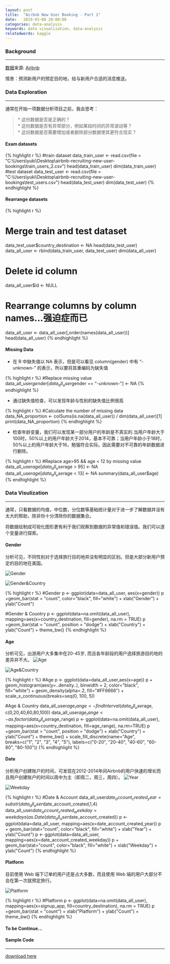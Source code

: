 ```yaml
---
layout: post
title:  "Airbnb New User Booking - Part 1"
date:   2019-03-08 20:00:00
categories: data-analysis
keywords: data visualization, data-analysis
relatedwords: kaggle
---
```


### Background
<hr/>

[数据](\assets\2019-03-08-kaggle-airbnb\data.zip)来源: [Airbnb](https://www.kaggle.com/c/airbnb-recruiting-new-user-bookings)

情景：预测新用户的预定目的地，给与新用户合适的消息推送。

### Data Exploration
<hr/>

通常在开始一项数据分析项目之前，我会思考：
<blockquote>
* 这份数据是否是正确的？
<br/>
* 这份数据是否有异常部分，例如某段时间的异常波动等？
<br/>
* 这份数据是否需要增加或者删除部分数据使其更符合现实？
</blockquote>

#### Exam datasets
{% highlight r %} 
#train dataset
data_train_user <- read.csv(file = "C:\\Users\\yuki\\Desktop\\airbnb-recruiting-new-user-bookings\\train_users_2.csv")
head(data_train_user)
dim(data_train_user)
#test dataset
data_test_user <- read.csv(file = "C:\\Users\\yuki\\Desktop\\airbnb-recruiting-new-user-bookings\\test_users.csv")
head(data_test_user)
dim(data_test_user)
{% endhighlight %}

#### Rearrange datasets
{% highlight r %} 
# Merge train and test dataset
data_test_user$country_destination <- NA
head(data_test_user)
data_all_user <- rbind(data_train_user, data_test_user)
dim(data_all_user)
# Delete id column
data_all_user$id <- NULL
# Rearrange columns by column names...强迫症而已
data_all_user <- data_all_user[,order(names(data_all_user))]
head(data_all_user)
{% endhighlight %}

#### Missing Data

* 在 R 中缺失值以 NA 表示，但是可以看见 column(gender) 中有 “-unknown-” 的表示，所以要将其重编码为缺失值

{% highlight r %} 
#Replace missing value
data_all_user$gender[data_all_user$gender == "-unknown-"] <- NA
{% endhighlight %}

* 通过缺失值检查，可以发现年龄与性别的缺失值比例很高

{% highlight r %} 
#Calculate the number of missing data
data_NA_proportion <- colSums(is.na(data_all_user)) / dim(data_all_user)[1]
print(data_NA_proportion)
{% endhighlight %}

* 检查年龄变量，我们可以发现某一部分用户的年龄是不真实的.当用户年龄大于100时，50%以上的用户年龄大于2014，基本不可靠；当用户年龄小于18时，50%以上的用户年龄大于16，勉强符合实际。因此需要对不可靠的年龄数据进行删除。

{% highlight r %} 
#Replace age>95 && age < 12 by missing value
data_all_user$age[data_all_user$age > 95] <- NA
data_all_user$age[data_all_user$age < 13] <- NA
summary(data_all_user$age)
{% endhighlight %}


### Data Visulization
<hr/>

通常，只看数据的均值，中位数，分位数等基础统计量对于进一步了解数据并没有太大的帮助，除非你十分清除你的数据集合。

将数据绘制成可视化图形更有利于我们观察到数据的异常值和错误值。我们可以逐个变量进行探索。

#### Gender

分析可见，不同性别对于选择旅行目的地并没有明显的区别。但是大部分新用户预定的目的地在美国。

![Gender](\assets\2019-03-08-kaggle-airbnb\Gender.png)

![Gender&Country](\assets\2019-03-08-kaggle-airbnb\Gender_Country.png)

{% highlight r %} 
#Gender
p <- ggplot(data=data_all_user, aes(x=gender))
p +geom_bar(stat = "count", color="black", fill="white") + xlab("Gender") + ylab("Count")

#Gender & Country
p <- ggplot(data=na.omit(data_all_user), mapping=aes(x=country_destination, fill=gender), na.rm = TRUE)
p +geom_bar(stat = "count", position = "dodge") + xlab("Country") + ylab("Count") + theme_bw()
{% endhighlight %}

#### Age

分析可见，出游用户大多集中在20-45岁, 而且各年龄段的用户选择旅游目的地的差异并不大。
![Age](\assets\2019-03-08-kaggle-airbnb\Age.png)

![Age&Country](\assets\2019-03-08-kaggle-airbnb\Age_Country.png)

{% highlight r %} 
#Age
p <- ggplot(data=data_all_user,aes(x=age)) 
p + geom_histogram(aes(y=..density..), binwidth = 2, color="black", fill="white") + 
  geom_density(alpha=.2, fill="#FF6666") +
  scale_x_continuous(breaks=seq(0, 100, 5)) 

#Age & Country
data_all_user$age_range <- findInterval(data_all_user$age, c(0,20,40,60,80,100))
data_all_user$age_range <- as.factor(data_all_user$age_range)
p <- ggplot(data=na.omit(data_all_user), mapping=aes(x=country_destination, fill=age_range), na.rm=TRUE)
p +geom_bar(stat = "count", position = "dodge") + xlab("Country") + ylab("Count") + theme_bw() + 
  scale_fill_discrete(name="Age", breaks=c("1", "2", "3", "4", "5"), labels=c("0-20", "20-40", "40-60", "60-80", "80-100"))
{% endhighlight %}

#### Date

分析用户创建账户的时间，可发现在2012-2014年间Airbnb的用户快速的增长而且用户创建账户的时间以周中为主（即周二，周三，周四）。
![Year](\assets\2019-03-08-kaggle-airbnb\Year.png)

![Weekday](\assets\2019-03-08-kaggle-airbnb\Weekday.png)

{% highlight r %} 
#Date & Account
data_all_user$date_account_created_year=substr(data_all_user$date_account_created,1,4)
data_all_user$date_account_created_weekday=weekdays(as.Date(data_all_user$date_account_created))
p <- ggplot(data=data_all_user, mapping=aes(x=date_account_created_year))
p + geom_bar(stat="count", color="black", fill="white") + xlab("Year") + ylab("Count")
p <- ggplot(data=data_all_user, mapping=aes(x=date_account_created_weekday))
p + geom_bar(stat="count", color="black", fill="white") + xlab("Weekday") + ylab("Count")
{% endhighlight %}

#### Platform

目前使用 Web 端下订单的用户还是占大多数，而且使用 Web 端的用户大部分不会在第一次就预定旅行。

![Platform](\assets\2019-03-08-kaggle-airbnb\Platform.png)

{% highlight r %} 
#Platform
p <- ggplot(data=na.omit(data_all_user), mapping=aes(x=signup_app, fill=country_destination), na.rm = TRUE)
p +geom_bar(stat = "count") + xlab("Platform") + ylab("Count") + theme_bw()
{% endhighlight %}

#### To be Continue...


#### Sample Code
<hr/>

[download here](\assets\2019-02-28-word-cloud-4\AirbnbNewUserBooking.zip)
